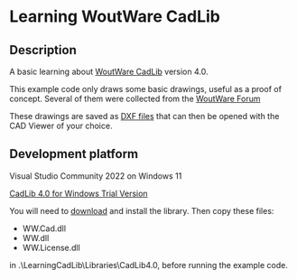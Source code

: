 # Learning WoutWare CadLib

## Description

A basic learning about [WoutWare CadLib](https://www.woutware.com/) version 4.0.

This example code only draws some basic drawings, useful as a proof of concept. Several of them were collected from the [WoutWare Forum](https://www.woutware.com/forum)

These drawings are saved as [DXF files](/LearningCadLib/DxfFiles) that can then be opened with the CAD Viewer of your choice.

## Development platform

Visual Studio Community 2022 on Windows 11

[CadLib 4.0 for Windows Trial Version](http://www.woutware.com/download/CadLib4.0TrialSetup.exe)

You will need to [download](http://www.woutware.com/download/CadLib4.0TrialSetup.exe) and install the library. Then copy these files:

- WW.Cad.dll
- WW.dll
- WW.License.dll

in .\LearningCadLib\Libraries\CadLib4.0, before running the example code.